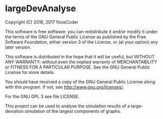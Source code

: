 # largeDevAnalyse

Copyright (C) 2016, 2017 flossCoder

This software is free software: you can redistribute it and/or modify it under the terms of the GNU General Public License as published by the Free Software Foundation, either version 3 of the License, or (at your option) any later version.

This software is distributed in the hope that it will be useful, but WITHOUT ANY WARRANTY; without even the implied warranty of MERCHANTABILITY or FITNESS FOR A PARTICULAR PURPOSE. See the GNU General Public License for more details.

You should have received a copy of the GNU General Public License along with this program. If not, see http://www.gnu.org/licenses/.

For the GNU GPL 3 see file LICENSE.

This project can be used to analyse the simulation results of a large-deviation simulation of the largest components of graphs.

